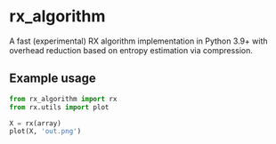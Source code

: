 # rx_algorithm

A fast (experimental) RX algorithm implementation in Python 3.9+ with overhead reduction based on entropy estimation via compression.

## Example usage

```python
from rx_algorithm import rx
from rx.utils import plot

X = rx(array)
plot(X, 'out.png')
```